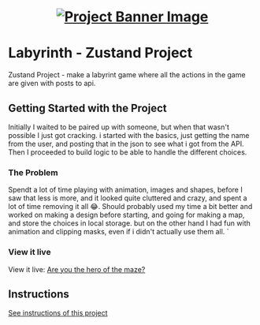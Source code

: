 <h1 align="center">
  <a href="">
    <img src="./src/assets/banner.svg" alt="Project Banner Image">
  </a>
</h1>

# Labyrinth - Zustand Project

Zustand Project  - make a labyrint game where all the actions in the game are given with posts to api.

## Getting Started with the Project

Initially I waited to be paired up with someone, but when that wasn't possible I just got cracking.
i started with the basics, just getting the name from the user, and posting that in the json to see what i got from the API. Then I proceeded to build logic to be able to handle the different choices.


### The Problem

Spendt a lot of time playing with animation, images and shapes, before I saw that less is more, and it looked quite cluttered and crazy, and spent a lot of time removing it all 😂.
Should probably used my time a bit better and worked on making a design before starting, and going for making a map, and store the choices in local storage. but on the other hand I had fun with animation and clipping masks, even if i didn't actually use them all.
`

### View it live

View it live: <a href="https://maze-mania.netlify.app/"> Are you the hero of the maze? </a>

## Instructions

<a href="instructions.md">
   See instructions of this project
  </a>
